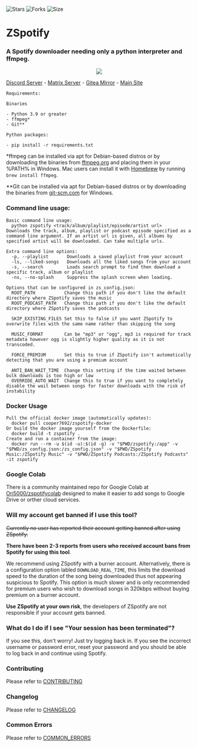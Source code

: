 ![Stars](https://img.shields.io/github/stars/Footsiefat/zspotify.svg)
![Forks](https://img.shields.io/github/forks/Footsiefat/zspotify.svg)
![Size](https://img.shields.io/github/repo-size/Footsiefat/zspotify)

# ZSpotify

### A Spotify downloader needing only a python interpreter and ffmpeg.

<p align="center">
  <img src="https://user-images.githubusercontent.com/35679186/141209937-049e8a52-95fd-4028-aa6c-d70670cd0171.png">
</p>

[Discord Server](https://discord.gg/skVNQKtyFq) - [Matrix Server](https://matrix.to/#/#zspotify:matrix.org) - [Gitea Mirror](https://git.robinsmediateam.dev/Footsiefat/zspotify) - [Main Site](https://footsiefat.github.io/)

```
Requirements:

Binaries

- Python 3.9 or greater
- ffmpeg*
- Git**

Python packages:

- pip install -r requirements.txt

```

\*ffmpeg can be installed via apt for Debian-based distros or by downloading the binaries from [ffmpeg.org](https://ffmpeg.org) and placing them in your %PATH% in Windows. Mac users can install it with [Homebrew](https://brew.sh) by running `brew install ffmpeg`.

\*\*Git can be installed via apt for Debian-based distros or by downloading the binaries from [git-scm.com](https://git-scm.com/download/win) for Windows.

### Command line usage:

```
Basic command line usage:
  python zspotify <track/album/playlist/episode/artist url>   Downloads the track, album, playlist or podcast episode specified as a command line argument. If an artist url is given, all albums by specified artist will be downloaded. Can take multiple urls.

Extra command line options:
  -p, --playlist       Downloads a saved playlist from your account
  -ls, --liked-songs   Downloads all the liked songs from your account
  -s, --search         Loads search prompt to find then download a specific track, album or playlist
  -ns, --no-splash     Suppress the splash screen when loading.

Options that can be configured in zs_config.json:
  ROOT_PATH           Change this path if you don't like the default directory where ZSpotify saves the music
  ROOT_PODCAST_PATH   Change this path if you don't like the default directory where ZSpotify saves the podcasts

  SKIP_EXISTING_FILES Set this to false if you want ZSpotify to overwrite files with the same name rather than skipping the song

  MUSIC_FORMAT        Can be "mp3" or "ogg", mp3 is required for track metadata however ogg is slightly higher quality as it is not transcoded.

  FORCE_PREMIUM       Set this to true if ZSpotify isn't automatically detecting that you are using a premium account

  ANTI_BAN_WAIT_TIME  Change this setting if the time waited between bulk downloads is too high or low
  OVERRIDE_AUTO_WAIT  Change this to true if you want to completely disable the wait between songs for faster downloads with the risk of instability
```

### Docker Usage

```
Pull the official docker image (automatically updates):
  docker pull cooper7692/zspotify-docker
Or build the docker image yourself from the Dockerfile:
  docker build -t zspotify .
Create and run a container from the image:
  docker run --rm -u $(id -u):$(id -g) -v "$PWD/zspotify:/app" -v "$PWD/zs_config.json:/zs_config.json" -v "$PWD/ZSpotify Music:/ZSpotify Music" -v "$PWD/ZSpotify Podcasts:/ZSpotify Podcasts" -it zspotify
```

### Google Colab
There is a community maintained repo for Google Colab at [Ori5000/zspotifycolab](https://github.com/Ori5000/zspotifycolab) designed to make it easier to add songs to Google Drive or orther cloud services.

### Will my account get banned if I use this tool?

~~Currently no user has reported their account getting banned after using ZSpotify.~~

**There have been 2-3 reports from users who received account bans from Spotify for using this tool**.

We recommend using ZSpotify with a burner account.
Alternatively, there is a configuration option labled ```DOWNLOAD_REAL_TIME```, this limits the download speed to the duration of the song being downloaded thus not appearing suspicious to Spotify.
This option is much slower and is only recommended for premium users who wish to download songs in 320kbps without buying premium on a burner account.

**Use ZSpotify at your own risk**, the developers of ZSpotify are not responsible if your account gets banned.

### What do I do if I see "Your session has been terminated"?

If you see this, don't worry! Just try logging back in. If you see the incorrect username or password error, reset your password and you should be able to log back in and continue using Spotify.

### Contributing

Please refer to [CONTRIBUTING](CONTRIBUTING.md)

### Changelog

Please refer to [CHANGELOG](CHANGELOG.md)

### Common Errors

Please refer to [COMMON_ERRORS](COMMON_ERRORS.md)
